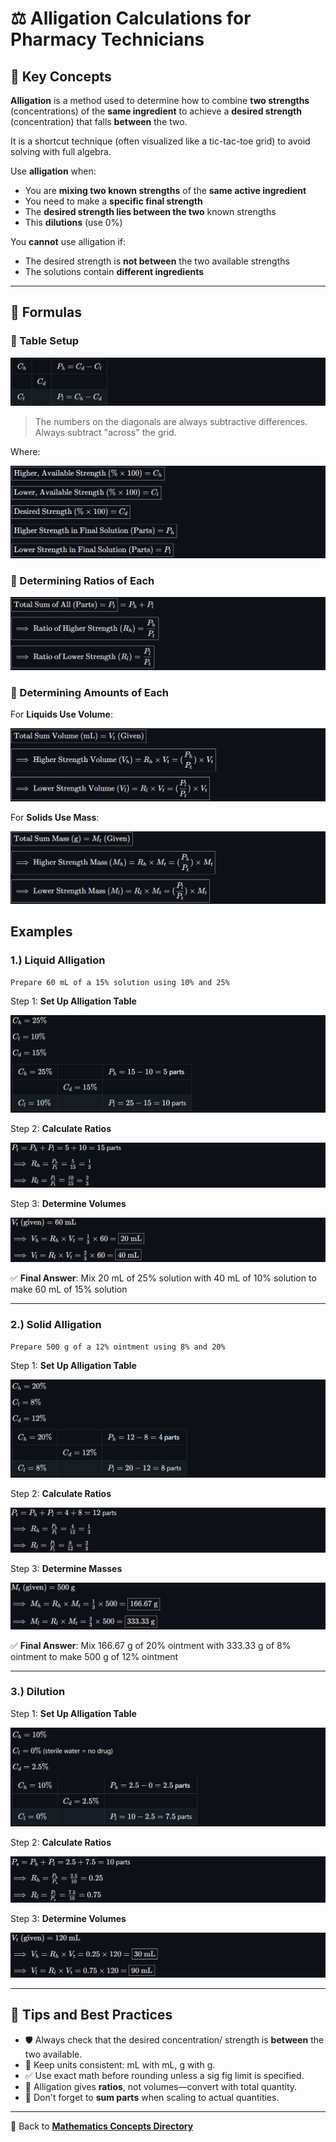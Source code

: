 # ⚖️ Alligation Calculations for Pharmacy Technicians

## 🔑 Key Concepts

**Alligation** is a method used to determine how to combine **two strengths** (concentrations) of the **same ingredient** to achieve a **desired strength** (concentration) that falls **between** the two.

It is a shortcut technique (often visualized like a tic-tac-toe grid) to avoid solving with full algebra.

Use **alligation** when:

- You are **mixing two known strengths** of the **same active ingredient**
- You need to make a **specific final strength**
- The **desired strength lies between the two** known strengths
- This **dilutions** (use 0%)

You **cannot** use alligation if:

- The desired strength is **not between** the two available strengths
- The solutions contain **different ingredients**

---

## 🔢 Formulas

### 🧩 Table Setup

![table setup](./img/alligations/f_table.PNG)
<!-- | $C_h$ | | ${P_h = C_d - C_l}$ |
|-|-|-|
| | $C_d$ | |
| $C_l$  | | ${P_l = C_h - C_d}$ | -->

> The numbers on the diagonals are always subtractive differences. Always subtract "across" the grid.

Where:

![table labels](./img/alligations/f_labels.PNG)
<!-- ${\boxed{\text{Higher, Available Strength } (\% \times 100) = C_h}}$

${\boxed{\text{Lower, Available Strength } (\% \times 100) = C_l}}$

${\boxed{\text{Desired Strength } (\% \times 100) = C_d}}$

${\boxed{\text{Higher Strength in Final Solution (Parts)} = P_h}}$

${\boxed{\text{Lower Strength in Final Solution (Parts)} = P_l}}$ -->

### 🧩 Determining Ratios of Each

![ratios](./img/alligations/f_ratios.PNG)
<!-- ${\boxed{\text{Total Sum of All (Parts)} = P_t} = P_h + P_l}$

${\boxed{\implies \text{Ratio of Higher Strength } (R_h)= \frac{P_h}{P_t}}}$

${\boxed{\implies \text{Ratio of Lower Strength } (R_l)= \frac{P_l}{P_t}}}$ -->

### 🧩 Determining Amounts of Each

For **Liquids Use Volume**:

![volumes](./img/alligations/f_volumes.PNG)
<!-- ${\boxed{\text{Total Sum Volume (mL)} = V_t\ (\text{Given})}}$

${\boxed{\implies \text{Higher Strength Volume } (V_h) = R_h \times V_t = (\frac{P_h}{P_t}) \times V_t}}$

${\boxed{\implies \text{Lower Strength Volume } (V_l) = R_l \times V_t = (\frac{P_l}{P_t}) \times V_t}}$ -->

For **Solids Use Mass**:

![volumes](./img/alligations/f_masses.PNG)
<!-- ${\boxed{\text{Total Sum Mass (g)} = M_t\ (\text{Given})}}$

${\boxed{\implies \text{Higher Strength Mass } (M_h) = R_h \times M_t = (\frac{P_h}{P_t}) \times M_t}}$

${\boxed{\implies \text{Lower Strength Mass } (M_l) = R_l \times M_t = (\frac{P_l}{P_t}) \times M_t}}$ -->

## Examples

### 1.) Liquid Alligation

`Prepare 60 mL of a 15% solution using 10% and 25%`

Step 1: **Set Up Alligation Table**

![tables](./img/alligations/e1_table.PNG)
<!-- $C_h = 25\%$

$C_l = 10\%$

$C_d = 15\%$

| $C_h = 25\%$ |                 | $P_h = 15 - 10 = 5$ parts  |
|--------------|-----------------|----------------------------|
|              | $C_d = 15\%$    |                            |
| $C_l = 10\%$ |                 | $P_l = 25 - 15 = 10$ parts | -->

Step 2: **Calculate Ratios**

![ratios](./img/alligations/e1_ratios.PNG)
<!-- $P_t = P_h + P_l = 5 + 10 = 15$ parts

$\implies R_h = \frac{P_h}{P_t} = \frac{5}{15} = \frac{1}{3}$

$\implies R_l = \frac{P_l}{P_t} = \frac{10}{15} = \frac{2}{3}$ -->

Step 3: **Determine Volumes**

![volumes](./img/alligations/e1_volumes.PNG)
<!-- $V_t \text{ (given)} = 60\ \text{mL}$

$\implies V_h = R_h \times V_t = \frac{1}{3} \times 60 = \boxed{20\ \text{mL}}$

$\implies V_l = R_l \times V_t = \frac{2}{3} \times 60 = \boxed{40\ \text{mL}}$ -->

✅ **Final Answer**: Mix 20 mL of 25% solution with 40 mL of 10% solution to make 60 mL of 15% solution

---

### 2.) Solid Alligation

`Prepare 500 g of a 12% ointment using 8% and 20%`

Step 1: **Set Up Alligation Table**

![tables](./img/alligations/e2_table.PNG)
<!-- $C_h = 20\%$

$C_l = 8\%$

$C_d = 12\%$

| $C_h = 20\%$ |                 | $P_h = 12 - 8 = 4$ parts  |
|--------------|-----------------|---------------------------|
|              | $C_d = 12\%$    |                           |
| $C_l = 8\%$  |                 | $P_l = 20 - 12 = 8$ parts | -->

Step 2: **Calculate Ratios**

![ratios](./img/alligations/e2_ratios.PNG)
<!-- $P_t = P_h + P_l = 4 + 8 = 12$ parts

$\implies R_h = \frac{P_h}{P_t} = \frac{4}{12} = \frac{1}{3}$

$\implies R_l = \frac{P_l}{P_t} = \frac{8}{12} = \frac{2}{3}$ -->

Step 3: **Determine Masses**

![masses](./img/alligations/e2_masses.PNG)
<!-- $M_t \text{ (given)} = 500\ \text{g}$

$\implies M_h = R_h \times M_t = \frac{1}{3} \times 500 = \boxed{166.67\ \text{g}}$

$\implies M_l = R_l \times M_t = \frac{2}{3} \times 500 = \boxed{333.33\ \text{g}}$ -->

✅ **Final Answer**: Mix 166.67 g of 20% ointment with 333.33 g of 8% ointment to make 500 g of 12% ointment

---

### 3.) Dilution

Step 1: **Set Up Alligation Table**

![tables](./img/alligations/e3_table.PNG)
<!-- $C_h = 10\%$

$C_l = 0\%$ (sterile water = no drug)

$C_d = 2.5\%$

| $C_h = 10\%$ |                 | $P_h = 2.5 - 0 = 2.5$ parts  |
|--------------|-----------------|------------------------------|
|              | $C_d = 2.5\%$   |                              |
| $C_l = 0\%$  |                 | $P_l = 10 - 2.5 = 7.5$ parts | -->

Step 2: **Calculate Ratios**

![ratios](./img/alligations/e3_ratios.PNG)
<!-- $P_s = P_h + P_l = 2.5 + 7.5 = 10$ parts

$\implies R_h = \frac{P_h}{P_s} = \frac{2.5}{10} = 0.25$

$\implies R_l = \frac{P_l}{P_s} = \frac{7.5}{10} = 0.75$ -->

Step 3: **Determine Volumes**

![volumes](./img/alligations/e3_volumes.PNG)
<!-- $V_t \text{ (given)} = 120\ \text{mL}$

$\implies V_h = R_h \times V_t = 0.25 \times 120 = \boxed{30\ \text{mL}}$

$\implies V_l = R_l \times V_t = 0.75 \times 120 = \boxed{90\ \text{mL}}$

✅ **Final Answer**: Mix 30 mL of 10% solution with 90 mL of sterile water to make 120 mL of 2.5% solution -->

---

## 📍 Tips and Best Practices

- 🛡️ Always check that the desired concentration/ strength is **between** the two available.
- 📏 Keep units consistent: mL with mL, g with g.
- ✅ Use exact math before rounding unless a sig fig limit is specified.
- 🤯 Alligation gives **ratios**, not volumes—convert with total quantity.
- 🧮 Don't forget to **sum parts** when scaling to actual quantities.

---

🔗 Back to [**Mathematics Concepts Directory**](./readme.md)

<!-- 
## Reference

Pharmacy Calculations, 6e; Morton Publishing | Chapter 31
-->
